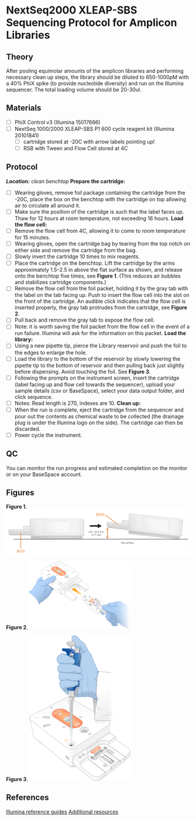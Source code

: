 # NextSeq2000 XLEAP-SBS Sequencing Protocol for Amplicon Libraries

## Theory
After pooling equimolar amounts of the amplicon libraries and performing necessary clean up steps, the library should be diluted to 650-1000pM with a 40% PhiX spike (to provide nucleotide diversity) and run on the Illumina sequencer. The total loading volume should be 20-30ul.

## Materials
- [ ] PhiX Control v3 (Illumina 15017666)
- [ ] NextSeq 1000/2000 XLEAP-SBS P1 600 cycle reagent kit (Illumina 20101841)
  - [ ] cartridge stored at -20C with arrow labels pointing up!
  - [ ] RSB with Tween and Flow Cell stored at 4C

## Protocol
***Location:** clean benchtop*
**Prepare the cartridge:**
- [ ] Wearing gloves, remove foil package containing the cartridge from the -20C, place the box on the benchtop with the cartridge on top allowing air to circulate all around it.
- [ ] Make sure the position of the cartridge is such that the label faces up. Thaw for 12 hours at room temperature, not exceeding 16 hours.
**Load the flow cell:**      
- [ ] Remove the flow cell from 4C, allowing it to come to room temperature for 15 minutes.
- [ ] Wearing gloves, open the cartridge bag by tearing from the top notch on either side and remove the cartridge from the bag.
- [ ] Slowly invert the cartridge 10 times to mix reagents.
- [ ] Place the cartridge on the benchtop. Lift the cartridge by the arms approximately 1.5–2.5 in above the flat surface as shown, and release onto the benchtop five times, see **Figure 1**. (This reduces air bubbles and stabilizes cartridge components.)
- [ ] Remove the flow cell from the foil packet, holding it by the gray tab with the label on the tab facing up. Push to insert the flow cell into the slot on the front of the cartridge. An audible click indicates that the flow cell is inserted properly, the gray tab protrudes from the cartridge, see **Figure 2**. 
- [ ] Pull back and remove the gray tab to expose the flow cell.
- [ ] Note: it is worth saving the foil packet from the flow cell in the event of a run failure. Illumina will ask for the information on this packet.
**Load the library:**
- [ ] Using a new pipette tip, pierce the Library reservoir and push the foil to the edges to enlarge the hole.
- [ ] Load the library to the bottom of the reservoir by slowly lowering the pipette tip to the bottom of reservoir and then pulling back just slightly before dispensing. Avoid touching the foil. See **Figure 3**.
- [ ] Following the prompts on the instrument screen, insert the cartridge (label facing up and flow cell towards the sequencer), upload your sample details (csv or BaseSpace), select your data output folder, and click sequence.
- [ ] Notes: Read length is 270, indexes are 10.
**Clean up:**
- [ ] When the run is complete, eject the cartridge from the sequencer and pour out the contents as chemical waste to be collected (the drainage plug is under the Illumina logo on the side). The cartridge can then be discarded.
- [ ] Power cycle the instrument.

## QC
You can monitor the run progress and estimated completion on the monitor or on your BaseSpace account.

## Figures
**Figure 1**. 
![Lift/tap the cartridge on a benchtop five times](https://github.com/BisanzLab/OHMC_Colaboratory/blob/main/images/CartridgeTapping.png)

**Figure 2**. 
![Insert the flow cell into the cartridge](https://github.com/BisanzLab/OHMC_Colaboratory/blob/main/images/InsertFlowCell.png)

**Figure 3**. 
![Load the library into the cartridge](https://github.com/BisanzLab/OHMC_Colaboratory/blob/main/images/LoadLibrary.png)

## References
[Illumina reference guides](https://support-docs.illumina.com/IN/NextSeq10002000/Content/IN/NextSeq2000_1000/Protocol_seq_xleap.htm)
[Additional resources](https://support-docs.illumina.com/IN/NextSeq10002000/Content/IN/FrontPages/NextSeq10002000.htm)
